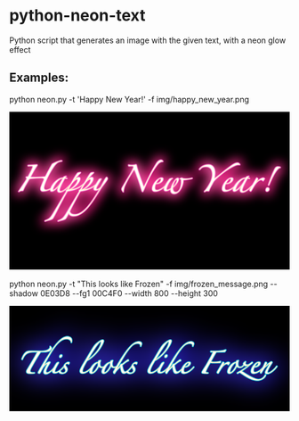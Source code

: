 # python-neon-text
Python script that generates an image with the given text, with a neon glow effect

Examples:
---------

python neon.py -t 'Happy New Year!' -f img/happy_new_year.png

![Happy new year](./img/happy_new_year.png)

python neon.py -t "This looks like Frozen" -f img/frozen_message.png --shadow 0E03D8 --fg1 00C4F0 --width 800 --height 300

![Frozen message](./img/frozen_message.png)
